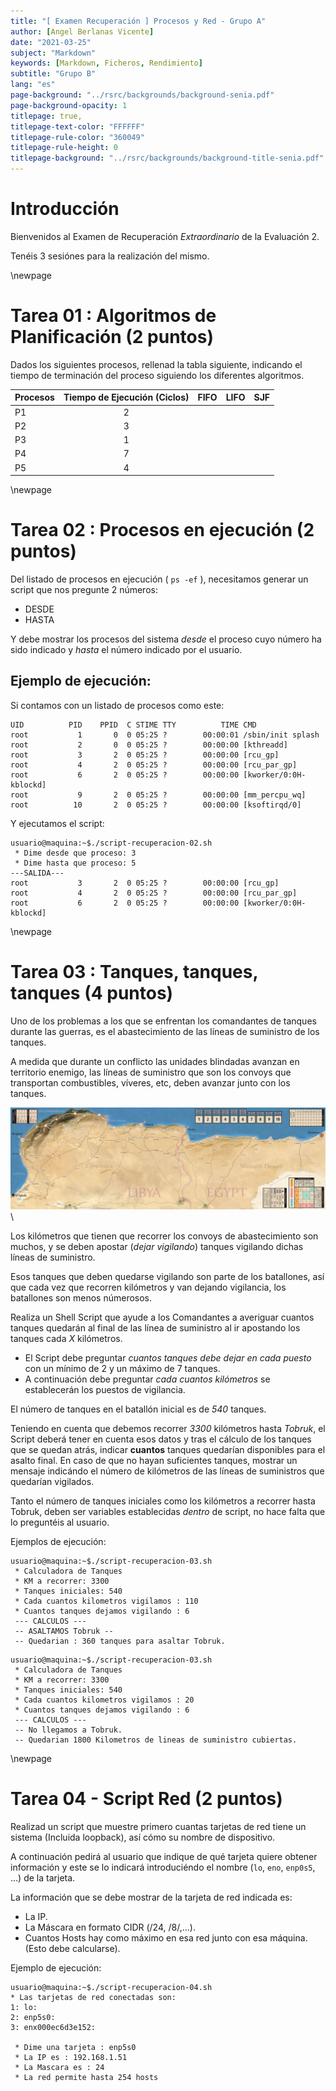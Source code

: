 ```yaml
---
title: "[ Examen Recuperación ] Procesos y Red - Grupo A"
author: [Angel Berlanas Vicente]
date: "2021-03-25"
subject: "Markdown"
keywords: [Markdown, Ficheros, Rendimiento]
subtitle: "Grupo B"
lang: "es"
page-background: "../rsrc/backgrounds/background-senia.pdf"
page-background-opacity: 1
titlepage: true,
titlepage-text-color: "FFFFFF"
titlepage-rule-color: "360049"
titlepage-rule-height: 0
titlepage-background: "../rsrc/backgrounds/background-title-senia.pdf"
---
```


# Introducción

Bienvenidos al Examen de Recuperación *Extraordinario* de la Evaluación 2.

Tenéis 3 sesiónes para la realización del mismo.

\newpage

# Tarea 01 : Algoritmos de Planificación (2 puntos)

Dados los siguientes procesos, rellenad la tabla siguiente, indicando
el tiempo de terminación del proceso siguiendo los diferentes algoritmos.

| Procesos | Tiempo de Ejecución (Ciclos) | FIFO | LIFO | SJF |
|----------|:----------------------------:|------|------|-----|
| P1       |                            2 |      |      |     |
| P2       |                            3 |      |      |     |
| P3       |                            1 |      |      |     |
| P4       |                            7 |      |      |     |
| P5       |                            4 |      |      |     |


\newpage
# Tarea 02 : Procesos en ejecución (2 puntos)

Del listado de procesos en ejecución ( `ps -ef` ), necesitamos generar un script que nos pregunte 2 números:

- DESDE
- HASTA

Y debe mostrar los procesos del sistema *desde* el proceso cuyo número ha sido indicado  y *hasta* el número indicado por el usuario.

## Ejemplo de ejecución:

Si contamos con un listado de procesos como este:

```shell
UID          PID    PPID  C STIME TTY          TIME CMD
root           1       0  0 05:25 ?        00:00:01 /sbin/init splash
root           2       0  0 05:25 ?        00:00:00 [kthreadd]
root           3       2  0 05:25 ?        00:00:00 [rcu_gp]
root           4       2  0 05:25 ?        00:00:00 [rcu_par_gp]
root           6       2  0 05:25 ?        00:00:00 [kworker/0:0H-kblockd]
root           9       2  0 05:25 ?        00:00:00 [mm_percpu_wq]
root          10       2  0 05:25 ?        00:00:00 [ksoftirqd/0]
```
Y ejecutamos el script:

```shell
usuario@maquina:~$./script-recuperacion-02.sh
 * Dime desde que proceso: 3
 * Dime hasta que proceso: 5
---SALIDA---
root           3       2  0 05:25 ?        00:00:00 [rcu_gp]
root           4       2  0 05:25 ?        00:00:00 [rcu_par_gp]
root           6       2  0 05:25 ?        00:00:00 [kworker/0:0H-kblockd]
```
\newpage
# Tarea 03 : Tanques, tanques, tanques (4 puntos)

Uno de los problemas a los que se enfrentan los comandantes de tanques durante las guerras, es el abastecimiento de las líneas de suministro de los tanques.

A medida que durante un conflicto las unidades blindadas avanzan en territorio enemigo, las líneas de suministro que son los convoys que transportan combustibles, víveres, etc, deben avanzar junto con los tanques.

![Norte de Africa](imgs/map-tanks.jpg)\

Los kilómetros que tienen que recorrer los convoys de abastecimiento son muchos, y se deben apostar (*dejar vigilando*) tanques vigilando dichas líneas de suministro.

Esos tanques que deben quedarse vigilando son parte de los batallones, así que cada vez que recorren kilómetros y van dejando vigilancia, los batallones son menos númerosos.

Realiza un Shell Script que ayude a los Comandantes a averiguar cuantos tanques quedarán al final de las línea de suministro al ir apostando los tanques cada *X* kilómetros.

- El Script debe preguntar *cuantos tanques debe dejar en cada puesto* con un mínimo de 2 y un máximo de 7 tanques.
- A continuación debe preguntar *cada cuantos kilómetros* se establecerán los puestos de vigilancia.

El número de tanques en el batallón inicial es de *540* tanques.

Teniendo en cuenta que debemos recorrer *3300* kilómetros hasta *Tobruk*, el Script deberá tener en cuenta esos datos y tras el cálculo de los tanques que se quedan atrás, indicar **cuantos** tanques quedarían disponibles para el asalto final. En caso de que no hayan suficientes tanques, mostrar un mensaje indicándo el número de kilómetros de las líneas de suministros que quedarían vigilados.

Tanto el número de tanques iniciales como los kilómetros a recorrer hasta Tobruk, deben ser variables establecidas *dentro* de script, no hace falta que lo preguntéis al usuario.

Ejemplos de ejecución:

```shell
usuario@maquina:~$./script-recuperacion-03.sh
 * Calculadora de Tanques
 * KM a recorrer: 3300
 * Tanques iniciales: 540
 * Cada cuantos kilometros vigilamos : 110
 * Cuantos tanques dejamos vigilando : 6
 --- CALCULOS ---
 -- ASALTAMOS Tobruk --
 -- Quedarian : 360 tanques para asaltar Tobruk.

```

```shell
usuario@maquina:~$./script-recuperacion-03.sh
 * Calculadora de Tanques
 * KM a recorrer: 3300
 * Tanques iniciales: 540
 * Cada cuantos kilometros vigilamos : 20
 * Cuantos tanques dejamos vigilando : 6
 --- CALCULOS ---
 -- No llegamos a Tobruk.
 -- Quedarian 1800 Kilometros de lineas de suministro cubiertas.

```

\newpage

# Tarea 04 - Script Red (2 puntos)

Realizad un script que muestre primero cuantas tarjetas de red tiene un sistema (Incluida loopback), así cómo su nombre de dispositivo.

A continuación pedirá al usuario que indique de qué tarjeta quiere obtener información y este se lo indicará introduciéndo el nombre (`lo`, `eno`, `enp0s5`, ...) de la tarjeta.

La información que se debe mostrar de la tarjeta de red indicada es:

* La IP.
* La Máscara en formato CIDR (/24, /8/,...).
* Cuantos Hosts hay como máximo en esa red junto con esa máquina.(Esto debe calcularse).

Ejemplo de ejecución:

```shell
usuario@maquina:~$./script-recuperacion-04.sh
* Las tarjetas de red conectadas son:
1: lo:
2: enp5s0:
3: enx000ec6d3e152:

 * Dime una tarjeta : enp5s0
 * La IP es : 192.168.1.51
 * La Mascara es : 24
 * La red permite hasta 254 hosts
```